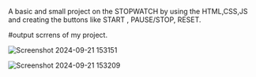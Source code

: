 A basic and small project on the STOPWATCH by using the HTML,CSS,JS and creating the buttons like START , PAUSE/STOP, RESET.


#output scrrens of my project.

![Screenshot 2024-09-21 153151](https://github.com/user-attachments/assets/f54c5353-0a85-4a75-9f44-3965045dddf7)


![Screenshot 2024-09-21 153209](https://github.com/user-attachments/assets/1a685f73-0629-482d-8ac1-ddd65453b10d)

